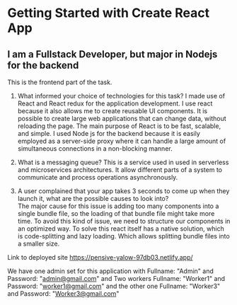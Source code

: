 # Getting Started with Create React App

## I am a Fullstack Developer, but major in Nodejs for the backend
This is the frontend part of the task.

1. What informed your choice of technologies for this task?
    I made use of React and React redux for the application development. I use react because it also allows me to create reusable UI components. It is possible to create large web applications that can change data, without reloading the page. The main purpose of React is to be fast, scalable, and simple. 
    I used Node js for the backend because it is easily employed as a server-side proxy where it can handle a large amount of simultaneous connections in a non-blocking manner. 

2. What is a messaging queue?
    This is a service used in used in serverless and microservices architectures. It allow different parts of a system to communicate and process operations asynchronously.

3. A user complained that your app takes 3 seconds to come up when they launch it, what are the possible causes to look into?   
    The major cause for this issue is adding too many components into a single bundle file, so the loading of that bundle    file might take more time. To avoid this kind of issue, we need to structure our components in an optimized way. To solve this react itself has a native solution, which is code-splitting and lazy loading. Which allows splitting bundle files into a smaller size.

Link to deployed site https://pensive-yalow-97db03.netlify.app/

We have one admin set for this application with Fullname: "Admin" and Password: "admin@gmail.com" and Two workers Fullname: "Worker1" and Password: "worker1@gmail.com" and the other one Fullname: "Worker3" and Password: "Worker3@gmail.com"